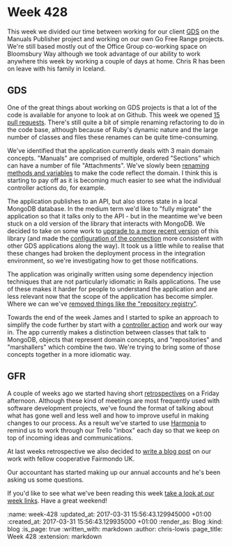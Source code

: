 Week 428
========

This week we divided our time between working for our
client [GDS](https://gds.blog.gov.uk/) on the Manuals Publisher
project and working on our own Go Free Range projects. We're still
based mostly out of the Office Group co-working space on Bloomsbury
Way although we took advantage of our ability to work anywhere this
week by working a couple of days at home. Chris R has been on leave
with his family in Iceland.

## GDS

One of the great things about working on GDS projects is that a lot of
the code is available for anyone to look at on Github. This week we
opened
[15 pull requests](https://github.com/alphagov/manuals-publisher/pulls?utf8=%E2%9C%93&q=is%3Apr%20created%3A2017-03-27..2017-04-01). There's
still quite a bit of simple renaming refactoring to do in the code
base, although because of Ruby's dynamic nature and the large number
of classes and files these renames can be quite time-consuming.

We've identified that the application currently deals with 3 main
domain concepts. "Manuals" are comprised of multiple, ordered
"Sections" which can have a number of file "Attachments". We've slowly
been
[renaming methods and variables](https://github.com/alphagov/manuals-publisher/pull/919) to
make the code reflect the domain. I think this is starting to pay off
as it is becoming much easier to see what the individual controller
actions do, for example.

The application publishes to an API, but also stores state in a local
MongoDB database. In the medium term we'd like to "fully migrate" the
application so that it talks only to the API - but in the meantime
we've been stuck on a old version of the library that interacts with
MongoDB. We decided to take on some work
to
[upgrade to a more recent version](https://github.com/alphagov/manuals-publisher/pull/928) of
this library (and made
the
[configuration of the connection](https://github.com/alphagov/manuals-publisher/pull/936) more
consistent with other GDS applications along the way). It took us a
little while to realise that these changes had broken the deployment
process in the integration environment, so we're investigating how to
get those notifications.

The application was originally written using some dependency injection
techniques that are not particularly idiomatic in Rails
applications. The use of these makes it harder for people to
understand the application and are less relevant now that the scope of
the application has become simpler. Where we can
we've
[removed things like the "repository registry"](https://github.com/alphagov/manuals-publisher/pull/926).

Towards the end of the week James and I started to spike an approach
to simplify the code further by start with
a
[controller action](https://github.com/alphagov/manuals-publisher/blob/33bee7df0/app/controllers/manuals_controller.rb#L22) and
work our way in. The app currently makes a distinction between classes
that talk to MongoDB, objects that represent domain concepts, and
"repositories" and "marshallers" which combine the two. We're trying
to bring some of those concepts together in a more idiomatic way.

## GFR

A couple of weeks ago we started having
short
[retrospectives](https://en.wikipedia.org/wiki/Retrospective#Software_development) on
a Friday afternoon. Although these kind of meetings are most
frequently used with software development projects, we've found the
format of talking about what has gone well and less well and how to
improve useful in making changes to our process. As a result we've
started to use [Harmonia](http://harmonia.io/) to remind us to work
through our Trello "inbox" each day so that we keep on top of incoming
ideas and communications.

At last weeks retrospective we also decided
to
[write a blog post](http://gofreerange.com/cooperating-with-fairmondo)
on our work with fellow cooperative Fairmondo UK.

Our accountant has started making up our annual accounts and he's been
asking us some questions.

If you'd like to see what we've been reading this
week
[take a look at our week links](http://gofreerange.com/week-428-links). Have
a great weekend!

:name: week-428
:updated_at: 2017-03-31 15:56:43.129945000 +01:00
:created_at: 2017-03-31 15:56:43.129935000 +01:00
:render_as: Blog
:kind: blog
:is_page: true
:written_with: markdown
:author: chris-lowis
:page_title: Week 428
:extension: markdown
